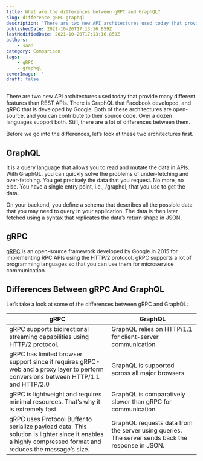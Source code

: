 ```yaml
---
title: What are the differences between gRPC and GraphQL?
slug: difference-gRPC-graphql
description: 'There are two new API architectures used today that provide many different features than REST APIs.'
publishedDate: 2021-10-20T17:13:16.859Z
lastModifiedDate: 2021-10-20T17:13:16.859Z
authors:
    - saad
category: Comparison
tags:
    - gRPC
    - graphql
coverImage: ''
draft: false
---
```


There are two new API architectures used today that provide many different features than REST APIs. There is GraphQL that Facebook developed, and gRPC that is developed by Google. Both of these architectures are open-source, and you can contribute to their source code. Over a dozen languages support both. Still, there are a lot of differences between them.

Before we go into the differences, let’s look at these two architectures first.

## GraphQL

It is a query language that allows you to read and mutate the data in APIs. With GraphQL, you can quickly solve the problems of under-fetching and over-fetching. You get precisely the data that you request. No more, no else. You have a single entry point, i.e., /graphql, that you use to get the data.

On your backend, you define a schema that describes all the possible data that you may need to query in your application. The data is then later fetched using a syntax that replicates the data’s return shape in JSON.

## gRPC

[gRPC](https://grpc.io/) is an open-source framework developed by Google in 2015 for implementing RPC APIs using the HTTP/2 protocol. gRPC supports a lot of programming languages so that you can use them for microservice communication.

## Differences Between gRPC And GraphQL

Let’s take a look at some of the differences between gRPC and GraphQL:

| gRPC | GraphQL     |
| ----------- | ----------- |
| gRPC supports bidirectional streaming capabilities using HTTP/2 protocol. | GraphQL relies on HTTP/1.1 for client-server communication. |
| gRPC has limited browser support since it requires gRPC-web and a proxy layer to perform conversions between HTTP/1.1 and HTTP/2.0 | GraphQL is supported across all major browsers. |
| gRPC is lightweight and requires minimal resources. That’s why it is extremely fast. | GraphQL is comparatively slower than gRPC for communication. |
| gRPC uses Protocol Buffer to serialize payload data. This solution is lighter since it enables a highly compressed format and reduces the message’s size. | GraphQL requests data from the server using queries. The server sends back the response in JSON.  |

